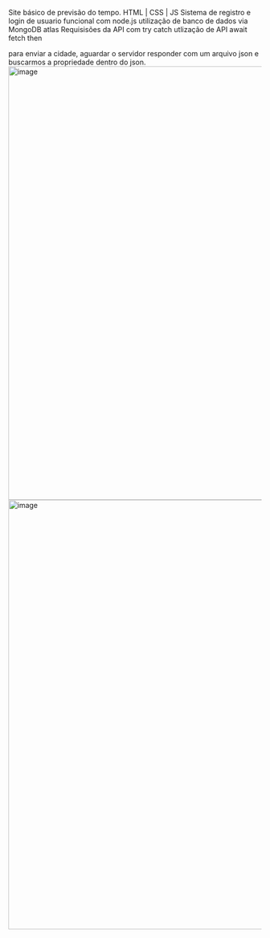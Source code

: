 Site básico de previsão do tempo.
HTML | CSS | JS 
Sistema de registro e login de usuario funcional com node.js
utilização de banco de dados via MongoDB atlas
Requisisões da API com try catch
utlização de API
await fetch then

para enviar a cidade, aguardar o servidor responder com um arquivo json e buscarmos a propriedade dentro do json.
<img width="1845" height="863" alt="image" src="https://github.com/user-attachments/assets/4e05c581-b94d-4720-8a5d-d626a4aa0ced" />
<img width="748" height="855" alt="image" src="https://github.com/user-attachments/assets/01658b39-ff98-443b-b1c3-023a063482d7" />

